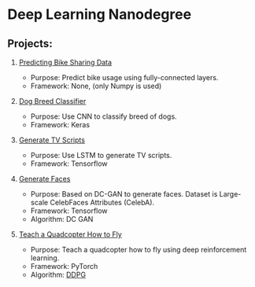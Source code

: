 # Deep Learning Nanodegree

## Projects:
1. [Predicting Bike Sharing Data](https://github.com/Brandon-HY-Lin/udacity_deep_learning_nano_degree/tree/master/predicting_bike_sharing_data)
	* Purpose: Predict bike usage using fully-connected layers.
	* Framework: None, (only Numpy is used)

2. [Dog Breed Classifier](https://github.com/Brandon-HY-Lin/udacity_deep_learning_nano_degree/tree/master/dog_breed_classifier)
	* Purpose: Use CNN to classify breed of dogs.
	* Framework: Keras

3. [Generate TV Scripts](https://github.com/Brandon-HY-Lin/udacity_deep_learning_nano_degree/tree/master/generate_tv_scripts)
	* Purpose: Use LSTM to generate TV scripts.
	* Framework: Tensorflow

4. [Generate Faces](https://github.com/Brandon-HY-Lin/udacity_deep_learning_nano_degree/tree/master/generate_faces)
	* Purpose: Based on DC-GAN to generate faces. Dataset is Large-scale CelebFaces Attributes (CelebA). 
	* Framework: Tensorflow
	* Algorithm: DC GAN

5. [Teach a Quadcopter How to Fly](https://github.com/Brandon-HY-Lin/udacity_deep_learning_nano_degree/tree/master/teach_a_quadcopter_how_to_fly)
	* Purpose: Teach a quadcopter how to fly using deep reinforcement learning. 
	* Framework: PyTorch
	* Algorithm: [DDPG](https://arxiv.org/abs/1509.02971)